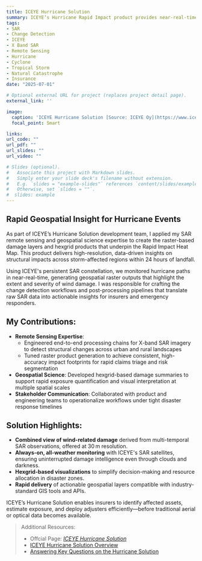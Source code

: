 ```yaml
---
title: ICEYE Hurricane Solution
summary: ICEYE’s Hurricane Rapid Impact product provides near-real-time geospatial insights following hurricane landfall, with a focus on populated coastal areas across the USA and inhabited territories. My contributions focused on developing and deploying SAR-based raster analytics and hexgrid-level change detection to support rapid disaster response.
tags:
- SAR
- Change Detection
- ICEYE
- X Band SAR
- Remote Sensing
- Hurricane
- Cyclone
- Tropical Storm
- Natural Catastrophe
- Insurance
date: "2025-07-01"

# Optional external URL for project (replaces project detail page).
external_link: ''

image:
  caption: 'ICEYE Hurricane Solution [Source: ICEYE Oy](https://www.iceye.com/solutions/insurance/hurricane-solution)'
  focal_point: Smart

links:
url_code: ""
url_pdf: ""
url_slides: ""
url_video: ""

# Slides (optional).
#   Associate this project with Markdown slides.
#   Simply enter your slide deck's filename without extension.
#   E.g. `slides = "example-slides"` references `content/slides/example-slides.md`.
#   Otherwise, set `slides = ""`.
#  slides: example
---
```

## Rapid Geospatial Insight for Hurricane Events

As part of ICEYE’s Hurricane Solution development team, I applied my SAR remote sensing and geospatial science expertise to create the raster-based damage layers and hexgrid products that underpin the Rapid Impact Heat Map. This product delivers high-resolution, data-driven insights on structural impacts across storm-affected regions within 24 hours of landfall.

Using ICEYE's persistent SAR constellation, we monitored hurricane paths in near-real-time, generating geospatial raster outputs that highlight the extent and severity of wind damage. I was responsible for crafting the change detection workflows and post-processing pipelines that translate raw SAR data into actionable insights for insurers and emergency responders.

## My Contributions:
- **Remote Sensing Expertise**: 
  - Engineered end-to-end processing chains for X-band SAR imagery to detect structural changes across urban and rural landscapes
  - Tuned raster product generation to achieve consistent, high-accuracy impact footprints for rapid claims triage and risk segmentation
- **Geospatial Science**: Developed hexgrid-based damage summaries to support rapid exposure quantification and visual interpretation at multiple spatial scales
- **Stakeholder Communication**: Collaborated with product and engineering teams to operationalize workflows under tight disaster response timelines

## Solution Highlights:
- **Combined view of wind-related damage** derived from multi-temporal SAR observations, offered at 30 m resolution.
- **Always-on, all-weather monitoring** with ICEYE's SAR satellites, ensuring uninterrupted damage intelligence even through clouds and darkness.
- **Hexgrid-based visualizations** to simplify decision-making and resource allocation in disaster zones.
- **Rapid delivery** of actionable geospatial layers compatible with industry-standard GIS tools and APIs.

ICEYE’s Hurricane Solution enables insurers to identify affected assets, estimate exposure, and deploy adjusters efficiently—before traditional aerial or optical data becomes available.

> Additional Resources:
> * Offcial Page: [*ICEYE Hurricane Solution*](https://www.iceye.com/solutions/insurance/hurricane-solution)
> * [ICEYE Hurricane Solution Overview](https://www.iceye.com/solutions/insurance/hurricane-solution)
> * [Answering Key Questions on the Hurricane Solution](https://www.iceye.com/blog/hurricane-solution-for-insurers-9-essential-questions)